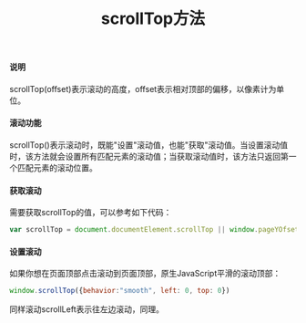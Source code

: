 ﻿---
title: "scrollTop方法"
# categories:
#   - Edge Case
# tags:
#   - markup
---
#### 说明 
scrollTop(offset)表示滚动的高度，offset表示相对顶部的偏移，以像素计为单位。

#### 滚动功能 
scrollTop()表示滚动时，既能"设置"滚动值，也能"获取"滚动值。当设置滚动值时，该方法就会设置所有匹配元素的滚动值；当获取滚动值时，该方法只返回第一个匹配元素的滚动位置。

#### 获取滚动
需要获取scrollTop的值，可以参考如下代码：

```js
var scrollTop = document.documentElement.scrollTop || window.pageYOfset ||document.body.scrollTop
```

#### 设置滚动
如果你想在页面顶部点击滚动到页面顶部，原生JavaScript平滑的滚动顶部：
```js
window.scrollTop({behavior:"smooth", left: 0, top: 0}) 
```

同样滚动scrollLeft表示往左边滚动，同理。